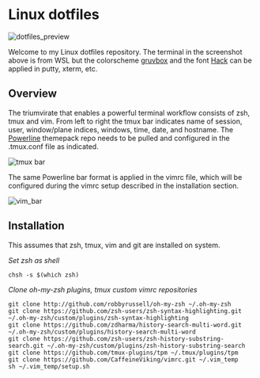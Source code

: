 # Linux dotfiles

![dotfiles_preview](https://github.com/solarrdev/images/blob/main/screenshot_01.png)

Welcome to my Linux dotfiles repository. The terminal in the screenshot above is from WSL but the colorscheme [gruvbox](https://github.com/YV31/gruvbox-css) and the font [Hack](https://github.com/source-foundry/Hack) can be applied in putty, xterm, etc.

## Overview

The triumvirate that enables a powerful terminal workflow consists of zsh, tmux and vim. From left to right the tmux bar indicates name of session, user, window/plane indices, windows, time, date, and hostname. The [Powerline](https://github.com/jimeh/tmux-themepack) themepack repo needs to be pulled and configured in the .tmux.conf file as indicated.

![tmux bar](https://github.com/solarrdev/images/blob/main/tmux_bar.png)

The same Powerline bar format is applied in the vimrc file, which will be configured during the vimrc setup described in the installation section.

![vim_bar](https://github.com/solarrdev/images/blob/main/vim_bar.png)

## Installation

This assumes that zsh, tmux, vim and git are installed on system.


*Set zsh as shell*
```
chsh -s $(which zsh)
```

*Clone oh-my-zsh plugins, tmux custom vimrc repositories*
```
git clone http://github.com/robbyrussell/oh-my-zsh ~/.oh-my-zsh
git clone https://github.com/zsh-users/zsh-syntax-highlighting.git ~/.oh-my-zsh/custom/plugins/zsh-syntax-highlighting
git clone https://github.com/zdharma/history-search-multi-word.git ~/.oh-my-zsh/custom/plugins/history-search-multi-word
git clone https://github.com/zsh-users/zsh-history-substring-search.git ~/.oh-my-zsh/custom/plugins/zsh-history-substring-search 
git clone https://github.com/tmux-plugins/tpm ~/.tmux/plugins/tpm
git clone https://github.com/CaffeineViking/vimrc.git ~/.vim_temp
sh ~/.vim_temp/setup.sh
```
